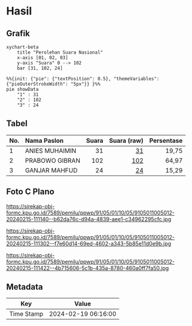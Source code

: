 # Hasil

## Grafik

```mermaid
xychart-beta
    title "Perolehan Suara Nasional"
    x-axis [01, 02, 03]
    y-axis "Suara" 0 --> 102
    bar [31, 102, 24]
```

```mermaid
%%{init: {"pie": {"textPosition": 0.5}, "themeVariables": {"pieOuterStrokeWidth": "5px"}} }%%
pie showData
    "1" : 31
    "2" : 102
    "3" : 24
```

## Tabel

| No. | Nama Paslon    | Suara | Suara (raw) | Persentase |
|:--- |:-------------- | -----:| -----------:| ----------:|
| 1   | ANIES MUHAIMIN | 31    | [31][p-1]   | 19,75      |
| 2   | PRABOWO GIBRAN | 102   | [102][p-2]  | 64,97      |
| 3   | GANJAR MAHFUD  | 24    | [24][p-3]   | 15,29      |


[p-1]: https://github.com/gigit-pemilu/pemilu-2024/blob/main/pilpres/hitung-suara/sub/91-papua/sub/05-kepulauan-yapen/sub/01-yapen-selatan/sub/1005-serui-kota/sub/012-tps/sub/paslon-1.txt
[p-2]: https://github.com/gigit-pemilu/pemilu-2024/blob/main/pilpres/hitung-suara/sub/91-papua/sub/05-kepulauan-yapen/sub/01-yapen-selatan/sub/1005-serui-kota/sub/012-tps/sub/paslon-2.txt
[p-3]: https://github.com/gigit-pemilu/pemilu-2024/blob/main/pilpres/hitung-suara/sub/91-papua/sub/05-kepulauan-yapen/sub/01-yapen-selatan/sub/1005-serui-kota/sub/012-tps/sub/paslon-3.txt

## Foto C Plano

https://sirekap-obj-formc.kpu.go.id/7589/pemilu/ppwp/91/05/01/10/05/9105011005012-20240215-111140--b62da76c-d94a-4839-aee1-c34962295cfc.jpg

https://sirekap-obj-formc.kpu.go.id/7589/pemilu/ppwp/91/05/01/10/05/9105011005012-20240215-111302--f7e60d14-69ed-4602-a343-5b85e11d0e9b.jpg

https://sirekap-obj-formc.kpu.go.id/7589/pemilu/ppwp/91/05/01/10/05/9105011005012-20240215-111422--4b715606-5c1b-435a-8780-460a0ff7fa50.jpg


## Metadata

| Key        | Value               |
| ---------- | ------------------- |
| Time Stamp | 2024-02-19 06:16:00 |



